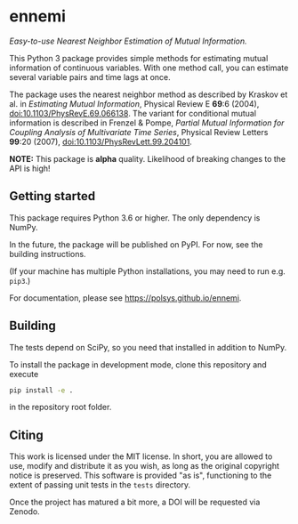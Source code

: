 # ennemi
_Easy-to-use Nearest Neighbor Estimation of Mutual Information._

This Python 3 package provides simple methods for estimating mutual information of continuous variables.
With one method call, you can estimate several variable pairs and time lags at once.

The package uses the nearest neighbor method as described by Kraskov et al. in
_Estimating Mutual Information_, Physical Review E **69**:6 (2004),
[doi:10.1103/PhysRevE.69.066138](https://dx.doi.org/10.1103/PhysRevE.69.066138).
The variant for conditional mutual information is described in Frenzel & Pompe,
_Partial Mutual Information for Coupling Analysis of Multivariate Time Series_,
Physical Review Letters **99**:20 (2007),
[doi:10.1103/PhysRevLett.99.204101](https://dx.doi.org/10.1103/PhysRevLett.99.204101).

**NOTE:** This package is **alpha** quality. Likelihood of breaking changes to the API is high!


## Getting started

This package requires Python 3.6 or higher.
The only dependency is NumPy.

In the future, the package will be published on PyPI.
For now, see the building instructions.

(If your machine has multiple Python installations, you may need to run e.g. `pip3`.)

For documentation, please see https://polsys.github.io/ennemi.


## Building

The tests depend on SciPy, so you need that installed in addition to NumPy.

To install the package in development mode, clone this repository and execute
```sh
pip install -e .
```
in the repository root folder.


## Citing

This work is licensed under the MIT license.
In short, you are allowed to use, modify and distribute it as you wish, as long as
the original copyright notice is preserved.
This software is provided "as is", functioning to the extent of passing unit tests in the `tests` directory.

Once the project has matured a bit more, a DOI will be requested via Zenodo.
